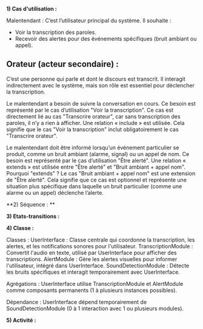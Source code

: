 **1) Cas d'utilisation :**

Malentendant :
C’est l’utilisateur principal du système. Il souhaite :
- Voir la transcription des paroles.
- Recevoir des alertes pour des événements spécifiques (bruit ambiant ou appel).
## Orateur (acteur secondaire) :
C’est une personne qui parle et dont le discours est transcrit. Il interagit indirectement avec le système, mais son rôle est essentiel pour déclencher la transcription.

Le malentendant a besoin de suivre la conversation en cours. Ce besoin est représenté par le cas d’utilisation "Voir la transcription".
Ce cas est directement lié au cas "Transcrire orateur", car sans transcription des paroles, il n’y a rien à afficher.
Une relation « include » est utilisée. Cela signifie que le cas "Voir la transcription" inclut obligatoirement le cas "Transcrire orateur".

Le malentendant doit être informé lorsqu’un événement particulier se produit, comme un bruit ambiant (alarme, signal) ou un appel de nom. Ce besoin est représenté par le cas d’utilisation "Être alerté".
Une relation « extends » est utilisée entre "Être alerté" et "Bruit ambiant + appel nom".
Pourquoi "extends" ?
Le cas "Bruit ambiant + appel nom" est une extension de "Être alerté". Cela signifie que ce cas est optionnel et représente une situation plus spécifique dans laquelle un bruit particulier (comme une alarme ou un appel) déclenche l’alerte.

**2) Séquence : **


**3) Etats-transitions :**

**4) Classe :**

Classes :
UserInterface : Classe centrale qui coordonne la transcription, les alertes, et les notifications sonores pour l'utilisateur.
TranscriptionModule : Convertit l'audio en texte, utilisé par UserInterface pour afficher des transcriptions.
AlertModule : Gère les alertes visuelles pour informer l'utilisateur, intégré dans UserInterface.
SoundDetectionModule : Détecte les bruits spécifiques et interagit temporairement avec UserInterface.

Agrégations :
UserInterface utilise TranscriptionModule et AlertModule comme composants permanents (1 à plusieurs instances possibles).

Dépendance :
UserInterface dépend temporairement de SoundDetectionModule (0 à 1 interaction avec 1 ou plusieurs modules).

**5) Activité :**
